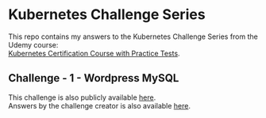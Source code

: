 # Kubernetes Challenge Series

This repo contains my answers to the Kubernetes Challenge Series from the Udemy course:  
[Kubernetes Certification Course with Practice Tests](https://www.udemy.com/certified-kubernetes-application-developer).

## Challenge - 1 - Wordpress MySQL 

This challenge is also publicly available [here](https://kodekloud.com/p/practice-test-kubernetes-challenge-1-wordpress).  
Answers by the challenge creator is also available [here](https://github.com/kodekloudhub/kubernetes-challenge-1-wordpress).
